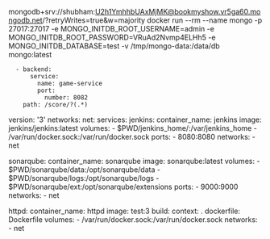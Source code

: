 mongodb+srv://shubham:U2h1YmhhbUAxMjMK@bookmyshow.vr5ga60.mongodb.net/?retryWrites=true&w=majority
docker run --rm --name mongo -p 27017:27017 -e MONGO_INITDB_ROOT_USERNAME=admin -e MONGO_INITDB_ROOT_PASSWORD=VRuAd2Nvmp4ELHh5 -e MONGO_INITDB_DATABASE=test -v /tmp/mongo-data:/data/db mongo:latest



      - backend:
          service:
            name: game-service
            port:
              number: 8082
        path: /score/?(.*)



version: '3'
networks:
  net:
services:
  jenkins:
    container_name: jenkins
    image: jenkins/jenkins:latest
    volumes:
      - $PWD/jenkins_home/:/var/jenkins_home
      - /var/run/docker.sock:/var/run/docker.sock
    ports:
      - 8080:8080
    networks:
      - net

  sonarqube:
    container_name: sonarqube
    image: sonarqube:latest
    volumes:
      - $PWD/sonarqube/data:/opt/sonarqube/data
      - $PWD/sonarqube/logs:/opt/sonarqube/logs
      - $PWD/sonarqube/ext:/opt/sonarqube/extensions
    ports:
      - 9000:9000
    networks:
      - net

  httpd:
    container_name: httpd
    image: test:3
    build:
      context: .
      dockerfile: Dockerfile
    volumes:
      - /var/run/docker.sock:/var/run/docker.sock
    networks:
      - net

